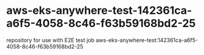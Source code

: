 # aws-eks-anywhere-test-142361ca-a6f5-4058-8c46-f63b59168bd2-25
repository for use with E2E test job aws-eks-anywhere-test:142361ca-a6f5-4058-8c46-f63b59168bd2-25
